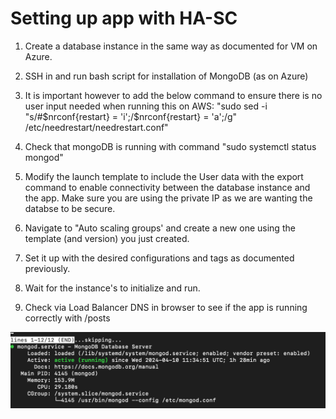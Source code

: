 # Setting up app with HA-SC

1. Create a database instance in the same way as documented for VM on Azure. 
2. SSH in and run bash script for installation of MongoDB (as on Azure)
3. It is important however to add the below command to ensure there is no user input needed when running this on AWS:
   "sudo sed -i "s/#\$nrconf{restart} = 'i';/\$nrconf{restart} = 'a';/g" /etc/needrestart/needrestart.conf"

4. Check that mongoDB is running with command "sudo systemctl status mongod"
5. Modify the launch template to include the User data with the export command to enable connectivity between the database instance and the app. Make sure you are using the private IP as we are wanting the databse to be secure. 
6. Navigate to "Auto scaling groups' and create a new one using the template (and version) you just created. 
7. Set it up with the desired configurations and tags as documented previously.
8. Wait for the instance's to initialize and run.
9. Check via Load Balancer DNS in browser to see if the app is running correctly with /posts

![alt text](<Screenshot 2024-04-10 at 14.29.43.png>)
